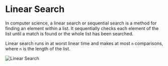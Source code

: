 # Linear Search

In computer science, a linear search or sequential search is a method for finding an element within a list. It sequentially checks each element of the list until a match is found or the whole list has been searched.

Linear search runs in at worst linear time and makes at most `n` 
comparisons, where `n` is the length of the list. 

![Linear Search](https://www.tutorialspoint.com/data_structures_algorithms/images/linear_search.gif)